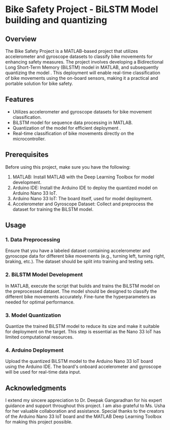 # Bike Safety Project - BiLSTM Model building and quantizing



## Overview

The Bike Safety Project is a MATLAB-based project that utilizes accelerometer and gyroscope datasets to classify bike movements for enhancing safety measures. The project involves developing a Bidirectional Long Short-Term Memory (BiLSTM) model in MATLAB, and subsequently quantizing the model . This deployment will enable real-time classification of bike movements using the on-board sensors, making it a practical and portable solution for bike safety.

## Features

- Utilizes accelerometer and gyroscope datasets for bike movement classification.
- BiLSTM model for sequence data processing in MATLAB.
- Quantization of the model for efficient deployment .
- Real-time classification of bike movements directly on the microcontroller.

## Prerequisites

Before using this project, make sure you have the following:

1. MATLAB: Install MATLAB with the Deep Learning Toolbox for model development.
2. Arduino IDE: Install the Arduino IDE to deploy the quantized model on Arduino Nano 33 IoT.
3. Arduino Nano 33 IoT: The board itself, used for model deployment.
4. Accelerometer and Gyroscope Dataset: Collect and preprocess the dataset for training the BiLSTM model.

## Usage

### 1. Data Preprocessing

Ensure that you have a labeled dataset containing accelerometer and gyroscope data for different bike movements (e.g., turning left, turning right, braking, etc.). The dataset should be split into training and testing sets.

### 2. BiLSTM Model Development

In MATLAB, execute the script that builds and trains the BiLSTM model on the preprocessed dataset. The model should be designed to classify the different bike movements accurately. Fine-tune the hyperparameters as needed for optimal performance.

### 3. Model Quantization

Quantize the trained BiLSTM model to reduce its size and make it suitable for deployment on the target. This step is essential as the Nano 33 IoT has limited computational resources.

### 4. Arduino Deployment

Upload the quantized BiLSTM model to the Arduino Nano 33 IoT board using the Arduino IDE. The board's onboard accelerometer and gyroscope will be used for real-time data input.


## Acknowledgments

I extend my sincere appreciation to Dr. Deepak Gangaradhan for his expert guidance and support throughout this project. I am also grateful to Ms. Usha for her valuable collaboration and assistance. Special thanks to the creators of the Arduino Nano 33 IoT board and the MATLAB Deep Learning Toolbox for making this project possible.


